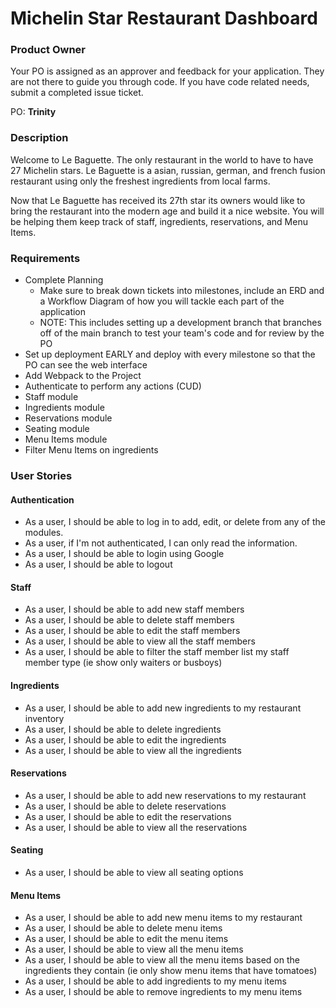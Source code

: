 # Michelin Star Restaurant Dashboard

### Product Owner
Your PO is assigned as an approver and feedback for your application. They are not there to guide you through code. If you have code related needs, submit a completed issue ticket.

PO: **Trinity**

### Description
Welcome to Le Baguette.  The only restaurant in the world to have to have 27 Michelin stars. Le Baguette is a asian, russian, german, and french fusion restaurant using only the freshest ingredients from local farms.

Now that Le Baguette has received its 27th star its owners would like to bring the restaurant into the modern age and build it a nice website.  You will be helping them keep track of staff, ingredients, reservations, and Menu Items.

### Requirements
* Complete Planning
    * Make sure to break down tickets into milestones, include an ERD and a Workflow Diagram of how you will tackle each part of the application
    * NOTE: This includes setting up a development branch that branches off of the main branch to test your team's code and for review by the PO
* Set up deployment EARLY and deploy with every milestone so that the PO can see the web interface
* Add Webpack to the Project
* Authenticate to perform any actions (CUD)
* Staff module
* Ingredients module
* Reservations module
* Seating module
* Menu Items module
* Filter Menu Items on ingredients

### User Stories

#### Authentication
- As a user, I should be able to log in to add, edit, or delete from any of the modules.
- As a user, if I'm not authenticated, I can only read the information.
- As a user, I should be able to login using Google
- As a user, I should be able to logout

#### Staff
- As a user, I should be able to add new staff members
- As a user, I should be able to delete staff members
- As a user, I should be able to edit the staff members
- As a user, I should be able to view all the staff members
- As a user, I should be able to filter the staff member list my staff member type (ie show only waiters or busboys)

#### Ingredients
- As a user, I should be able to add new ingredients to my restaurant inventory
- As a user, I should be able to delete ingredients
- As a user, I should be able to edit the ingredients
- As a user, I should be able to view all the ingredients

#### Reservations
- As a user, I should be able to add new reservations to my restaurant
- As a user, I should be able to delete reservations
- As a user, I should be able to edit the reservations
- As a user, I should be able to view all the reservations

#### Seating
- As a user, I should be able to view all seating options

#### Menu Items
- As a user, I should be able to add new menu items to my restaurant
- As a user, I should be able to delete menu items
- As a user, I should be able to edit the menu items
- As a user, I should be able to view all the menu items
- As a user, I should be able to view all the menu items based on the ingredients they contain (ie only show menu items that have tomatoes)
- As a user, I should be able to add ingredients to my menu items
- As a user, I should be able to remove ingredients to my menu items

